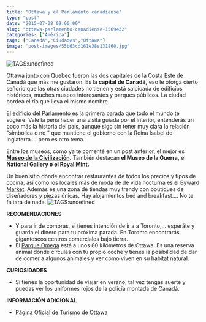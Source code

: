 ```yaml
---
title: "Ottawa y el Parlamento canadiense"
type: "post"
date: "2015-07-28 09:00:00"
slug: "ottawa-parlamento-canadiense-1569432"
categories: ["América"]
tags: ["Canadá","Ciudades","Ottawa"]
image: "post-images/55b63cd161e38s131860.jpg"
---
```


 ![ TAGS:undefined](post-images/55b63cd161e38s131860.jpg "panoramica de Ottawa")

 Ottawa junto con Quebec fueron las dos capitales de la Costa Este de Canadá que más me gustaron. Es la **capital de Canadá,** eso le otorga cierto señorio que las otras ciudades no tienen y está salpicada de edificios históricos, muchos museos interesantes y parques públicos. La ciudad bordea el río que lleva el mismo nombre.

   
 El [edificio del Parlamento](http://www.parl.gc.ca/Visitors/index-e.html) es la primera parada que todo el mundo te sugiere. Vale la pena hacer una visita guiada por el interior, entenderás un poco más la historia del país, aunque sigo sin tener muy clara la relación "simbólica o no " que mantiene el gobierno con la Reina Isabel de Inglaterra.... pero es otro tema.

 Entre los museos, como ya te comenté en un post anterior, el mejor es **[Museo de la Civilización](http://www.missviajes.com/museo-civilizacion-ottawa-1430467).** También destacan **el Museo de la Guerra,** el **National Gallery o el Royal Mint.**

 Un buen sitio dónde encontrar restaurantes de todos los precios y tipos de cocina, así como los locales más de moda de de vida nocturna es el [Byward Market](http://www.byward-market.com/). Además es una zona de tiendas muy trendy con boutiques de diseñadores y piezas únicas. Hay alojamientos bed and breakfast.... No te faltará de nada. ![ TAGS:undefined](post-images/55b63ccf79f25s169736.jpg "Byward Market ")

 **RECOMENDACIONES**

- Y para ir de compras, si tienes intención de ir a a Toronto,... esperáte y guarda el dinero para tu próxima parada. En Toronto encontrarás gigantescos centros comerciales bajo tierra.
- El [ Parque Omega](http://www.missviajes.com/parque-omega-1358176) está a unos 80 kilómetros de Ottawa. Es una reserva animal dónde circulas con tu propio coche y tienes la posibilidad de dar de comer a algunos animales y ver como viven en su habitat natural.

 **CURIOSIDADES**

- Si tienes la oportunidad de viajar en verano, tal vez tengas suerte y puedas ver los uniformes rojos de la policía montada de Canadá.

 **INFORMACIÓN ADICIONAL**

- [Página Oficial de Turismo de Ottawa](http://www.ottawatourism.ca/)